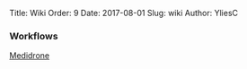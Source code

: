 Title: Wiki
Order: 9
Date: 2017-08-01
Slug: wiki
Author: YliesC

### Workflows

[Medidrone](medidrone)
